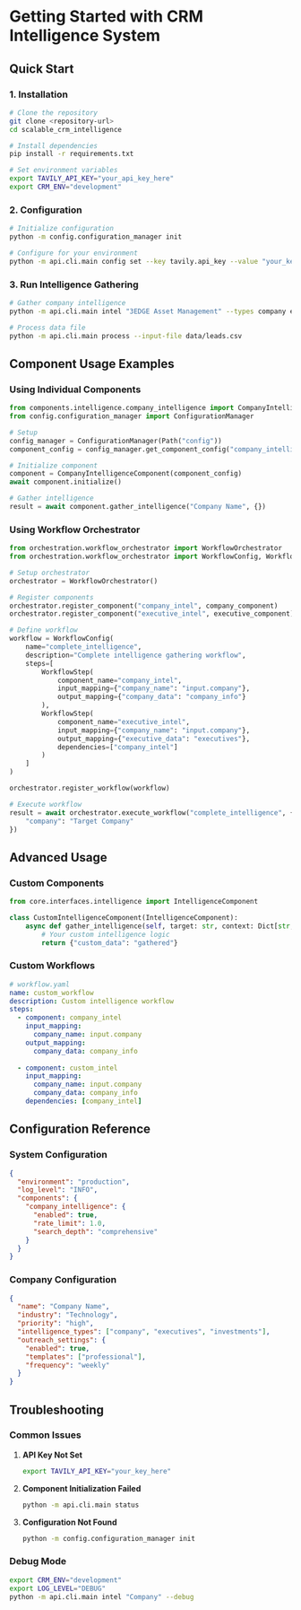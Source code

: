 # Getting Started with CRM Intelligence System

## Quick Start

### 1. Installation

```bash
# Clone the repository
git clone <repository-url>
cd scalable_crm_intelligence

# Install dependencies
pip install -r requirements.txt

# Set environment variables
export TAVILY_API_KEY="your_api_key_here"
export CRM_ENV="development"
```

### 2. Configuration

```bash
# Initialize configuration
python -m config.configuration_manager init

# Configure for your environment
python -m api.cli.main config set --key tavily.api_key --value "your_key"
```

### 3. Run Intelligence Gathering

```bash
# Gather company intelligence
python -m api.cli.main intel "3EDGE Asset Management" --types company executives

# Process data file
python -m api.cli.main process --input-file data/leads.csv
```

## Component Usage Examples

### Using Individual Components

```python
from components.intelligence.company_intelligence import CompanyIntelligenceComponent
from config.configuration_manager import ConfigurationManager

# Setup
config_manager = ConfigurationManager(Path("config"))
component_config = config_manager.get_component_config("company_intelligence")

# Initialize component
component = CompanyIntelligenceComponent(component_config)
await component.initialize()

# Gather intelligence
result = await component.gather_intelligence("Company Name", {})
```

### Using Workflow Orchestrator

```python
from orchestration.workflow_orchestrator import WorkflowOrchestrator
from orchestration.workflow_orchestrator import WorkflowConfig, WorkflowStep

# Setup orchestrator
orchestrator = WorkflowOrchestrator()

# Register components
orchestrator.register_component("company_intel", company_component)
orchestrator.register_component("executive_intel", executive_component)

# Define workflow
workflow = WorkflowConfig(
    name="complete_intelligence",
    description="Complete intelligence gathering workflow",
    steps=[
        WorkflowStep(
            component_name="company_intel",
            input_mapping={"company_name": "input.company"},
            output_mapping={"company_data": "company_info"}
        ),
        WorkflowStep(
            component_name="executive_intel", 
            input_mapping={"company_name": "input.company"},
            output_mapping={"executive_data": "executives"},
            dependencies=["company_intel"]
        )
    ]
)

orchestrator.register_workflow(workflow)

# Execute workflow
result = await orchestrator.execute_workflow("complete_intelligence", {
    "company": "Target Company"
})
```

## Advanced Usage

### Custom Components

```python
from core.interfaces.intelligence import IntelligenceComponent

class CustomIntelligenceComponent(IntelligenceComponent):
    async def gather_intelligence(self, target: str, context: Dict[str, Any]) -> Dict[str, Any]:
        # Your custom intelligence logic
        return {"custom_data": "gathered"}
```

### Custom Workflows

```yaml
# workflow.yaml
name: custom_workflow
description: Custom intelligence workflow
steps:
  - component: company_intel
    input_mapping:
      company_name: input.company
    output_mapping:
      company_data: company_info
      
  - component: custom_intel
    input_mapping:
      company_name: input.company
      company_data: company_info
    dependencies: [company_intel]
```

## Configuration Reference

### System Configuration

```json
{
  "environment": "production",
  "log_level": "INFO",
  "components": {
    "company_intelligence": {
      "enabled": true,
      "rate_limit": 1.0,
      "search_depth": "comprehensive"
    }
  }
}
```

### Company Configuration

```json
{
  "name": "Company Name",
  "industry": "Technology",
  "priority": "high",
  "intelligence_types": ["company", "executives", "investments"],
  "outreach_settings": {
    "enabled": true,
    "templates": ["professional"],
    "frequency": "weekly"
  }
}
```

## Troubleshooting

### Common Issues

1. **API Key Not Set**
   ```bash
   export TAVILY_API_KEY="your_key_here"
   ```

2. **Component Initialization Failed**
   ```bash
   python -m api.cli.main status
   ```

3. **Configuration Not Found**
   ```bash
   python -m config.configuration_manager init
   ```

### Debug Mode

```bash
export CRM_ENV="development"
export LOG_LEVEL="DEBUG"
python -m api.cli.main intel "Company" --debug
```
